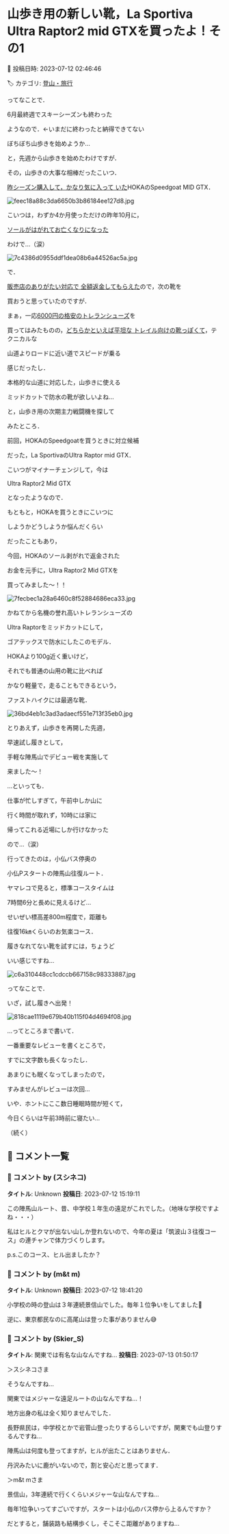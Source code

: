 # 山歩き用の新しい靴，La Sportiva Ultra Raptor2 mid GTXを買ったよ！その1

📅 投稿日時: 2023-07-12 02:46:46

🏷️ カテゴリ: [登山・旅行](c1d637a11a25b457ac978d197adbdafc5.md)

ってなことで．


6月最終週でスキーシーズンも終わった


ようなので．←いまだに終わったと納得できてない


ぼちぼち山歩きを始めようか…


と，先週から山歩きを始めたわけですが．





その，山歩きの大事な相棒だったこいつ．


[昨シーズン購入して，かなり気に入って
いた](e8ed26550fe8244ab29595105f7fa0ea8.md)HOKAのSpeedgoat MID GTX．







![feec18a88c3da6650b3b86184ee127d8.jpg](images/feec18a88c3da6650b3b86184ee127d8.jpg)







こいつは，わずか4か月使っただけの昨年10月に，


[ソールがはがれてお亡くなりになった](e91cda3f43c16339f6913c78164bf7052.md)


わけで…（涙）




![7c4386d0955ddf1dea08b6a44526ac5a.jpg](images/7c4386d0955ddf1dea08b6a44526ac5a.jpg)







で．


[販売店のありがたい対応で
全額返金してもらえた](e6d8d0cbeb661cece1a838efadaa9fbfe.md)ので，次の靴を


買おうと思っていたのですが．





まぁ，一応[6000円の格安のトレランシューズ](e09ce4608981626e322bfedadbced1697.md)を


買ってはみたものの，[どちらかといえば平坦な
トレイル向けの靴っぽくて](ecb25856da7e6ee729ee2fefd2c4a167f.md)，テクニカルな


山道よりロードに近い道でスピードが乗る


感じだったし．


本格的な山道に対応した，山歩きに使える


ミッドカットで防水の靴が欲しいよね…


と，山歩き用の次期主力戦闘機を探して


みたところ．





前回，HOKAのSpeedgoatを買うときに対立候補


だった，La SportivaのUltra Raptor mid GTX．


こいつがマイナーチェンジして，今は


Ultra Raptor2 Mid GTX


となったようなので．





もともと，HOKAを買うときにこいつに


しようかどうしようか悩んだくらい


だったこともあり，


今回，HOKAのソール剥がれで返金された


お金を元手に，Ultra Raptor2 Mid GTXを


買ってみました～！！




![7fecbec1a28a6460c8f52884686eca33.jpg](images/7fecbec1a28a6460c8f52884686eca33.jpg)







かねてから名機の誉れ高いトレランシューズの


Ultra Raptorをミッドカットにして，


ゴアテックスで防水にしたこのモデル．


HOKAより100g近く重いけど，


それでも普通の山用の靴に比べれば


かなり軽量で，走ることもできるという，


ファストハイクには最適な靴．




![36bd4eb1c3ad3adaecf551e713f35eb0.jpg](images/36bd4eb1c3ad3adaecf551e713f35eb0.jpg)







とりあえず，山歩きを再開した先週，


早速試し履きとして，


手軽な陣馬山でデビュー戦を実施して


来ました～！





…といっても．


仕事が忙しすぎて，午前中しか山に


行く時間が取れず，10時には家に


帰ってこれる近場にしか行けなかった


ので…（涙）





行ってきたのは，小仏バス停奥の


小仏Pスタートの陣馬山往復ルート．


ヤマレコで見ると，標準コースタイムは


7時間6分と長めに見えるけど…


せいぜい標高差800m程度で，距離も


往復16㎞くらいのお気楽コース．





履きなれてない靴を試すには，ちょうど


いい感じですね…







![c6a310448cc1cdccb667158c98333887.jpg](images/c6a310448cc1cdccb667158c98333887.jpg)







ってなことで．


いざ，試し履きへ出発！




![818cae1119e679b40b115f04d4694f08.jpg](images/818cae1119e679b40b115f04d4694f08.jpg)







…ってところまで書いて．


一番重要なレビューを書くところで，


すでに文字数も長くなったし．


あまりにも眠くなってしまったので，


すみませんがレビューは次回…


いや．ホントにここ数日睡眠時間が短くて，


今日くらいは午前3時前に寝たい…





（続く）

## 💬 コメント一覧

### 💬 コメント by (スシネコ)
**タイトル**: Unknown
**投稿日**: 2023-07-12 15:19:11

この陣馬山ルート、昔、中学校１年生の遠足がこれでした。（地味な学校ですよね・・・）

私はヒルとクマが出ない山しか登れないので、今年の夏は「筑波山３往復コース」の連チャンで体力づくりします。

p.s.このコース、ヒル出ましたか？

### 💬 コメント by (m&t m)
**タイトル**: Unknown
**投稿日**: 2023-07-12 18:41:20

小学校の時の登山は３年連続景信山でした。毎年１位争いをしてました💨

逆に、東京都民なのに高尾山は登った事がありません😅

### 💬 コメント by (Skier_S)
**タイトル**: 関東では有名な山なんですね…
**投稿日**: 2023-07-13 01:50:17

＞スシネコさま

そうなんですね…

関東ではメジャーな遠足ルートの山なんですね…！

地方出身の私は全く知りませんでした．

長野県民は，中学校とかで岩菅山登ったりするらしいですが，関東でも山登りするんですね…

陣馬山は何度も登ってますが，ヒルが出たことはありません．

丹沢みたいに鹿がいないので，割と安心だと思ってます．



＞m&t mさま

景信山，3年連続で行くくらいメジャーな山なんですね…

毎年1位争いってすごいですが，スタートは小仏のバス停から上るんですか？

だとすると，舗装路も結構歩くし，そこそこ距離がありますね…

